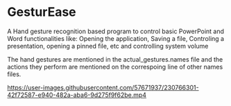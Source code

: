 # GesturEase
A Hand gesture recognition based program to control basic PowerPoint and Word functionalities like: Opening the application, Saving a file, Controling a presentation, opening a pinned file, etc and controlling system volume 

The hand gestures are mentioned in the actual_gestures.names file and the actions they perform are mentioned on the correspoing line of other names files. 




https://user-images.githubusercontent.com/57671937/230766301-42f72587-e940-482a-aba6-9d275f9f62be.mp4




